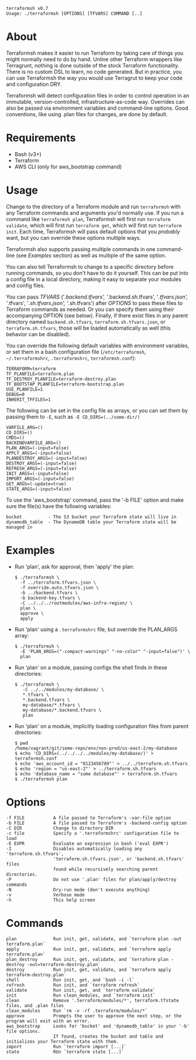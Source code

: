     terraformsh v0.7
    Usage: ./terraformsh [OPTIONS] [TFVARS] COMMAND [..]

# About
  Terraformsh makes it easier to run Terraform by taking care of things you might
  normally need to do by hand. Unline other Terraform wrappers like Terragrunt,
  nothing is done outside of the stock Terraform functionality. There is no custom
  DSL to learn, no code generated. But in practice, you can use Terraformsh the
  way you would use Terragrut to keep your code and configuration DRY.

  Terraformsh will detect configuration files in order to control operation in
  an immutable, version-controlled, infrastructure-as-code way. Overrides can
  also be passed via environment variables and command-line options. Good
  conventions, like using .plan files for changes, are done by default.

# Requirements
 - Bash (v3+)
 - Terraform
 - AWS CLI (only for aws_bootstrap command)

# Usage
  Change to the directory of a Terraform module and run `terraformsh` with any
  Terraform commands and arguments you'd normally use. If you run a command
  like `terraformsh plan`, Terraformsh will first run `terraform validate`,
  which will first run `terraform get`, which will first run `terraform init`.
  Each time, Terraformsh will pass default options that you _probably_ want, but
  you can override these options multiple ways.

  Terraformsh also supports passing multiple commands in one command-line (see
  *Examples* section) as well as multiple of the same option.

  You can also tell Terraformsh to change to a specific directory before running
  commands, so you don't have to do it yourself. This can be put into a config
  file in a local directory, making it easy to separate your modules and config
  files.

  You can pass *TFVARS* ('*.backend.tfvars', '*.backend.sh.tfvars', '*.tfvars.json',
  '*.tfvars', '*.sh.tfvars.json', '*.sh.tfvars') after *OPTIONS* to pass these
  files to Terraform commands as needed. Or you can specify them using their 
  accompanying OPTION (see below). Finally, if there exist files in any parent
  directory named `backend.sh.tfvars`, `terraform.sh.tfvars.json`, or
  `terraform.sh.tfvars`, those will be loaded automatically as well (this
  behavior can be disabled).

  You can override the following default variables with environment variables, or
  set them in a bash configuration file (`/etc/terraformsh`, `~/.terraformshrc`,
  `.terraformshrc`, `terraformsh.conf`):

    TERRAFORM=terraform
    TF_PLANFILE=terraform.plan
    TF_DESTROY_PLANFILE=terraform-destroy.plan
    TF_BOOTSTAP_PLANFILE=terraform-bootstrap.plan
    USE_PLANFILE=1
    DEBUG=0
    INHERIT_TFFILES=1

  The following can be set in the config file as arrays, or you can set them
  by passing them to `-E`, such as `-E CD_DIRS=(../some-dir/)`

    VARFILE_ARG=()
    CD_DIRS=()
    CMDS=()
    BACKENDVARFILE_ARG=()
    PLAN_ARGS=(-input=false)
    APPLY_ARGS=(-input=false)
    PLANDESTROY_ARGS=(-input=false)
    DESTROY_ARGS=(-input=false)
    REFRESH_ARGS=(-input=false)
    INIT_ARGS=(-input=false)
    IMPORT_ARGS=(-input=false)
    GET_ARGS=(-update=true)
    STATE_ARGS=(-input=false)

  To use the 'aws_bootstrap' command, pass the '-b FILE' option and make sure the
  file(s) have the following variables:

    bucket          - The S3 bucket your Terraform state will live in
    dynamodb_table  - The DynamoDB table your Terraform state will be managed in

# Examples

 - Run 'plan', ask for approval, then 'apply' the plan:
    ```
    $ ./terraformsh \
      -f ../terraform.tfvars.json \
      -f override.auto.tfvars.json \
      -b ../backend.tfvars \
      -b backend-key.tfvars \
      -C ../../../rootmodules/aws-infra-region/ \
      plan \
      approve \
      apply
    ```

 - Run 'plan' using a `.terraformshrc` file, but override the PLAN_ARGS array:
    ```
    $ ./terraformsh \
      -E 'PLAN_ARGS=("-compact-warnings" "-no-color" "-input=false")' \
      plan
    ```

 - Run 'plan' on a module, passing configs the shell finds in these directories:
    ```
    $ ./terraformsh \
       -C ../../modules/my-database/ \
       *.tfvars \
       *.backend.tfvars \
       my-database/*.tfvars \
       my-database/*.backend.tfvars \
       plan
    ```

 - Run 'plan' on a module, implicitly loading configuration files from parent directories:
    ```
    $ pwd
    /home/vagrant/git/some-repo/env/non-prod/us-east-2/my-database
    $ echo 'CD_DIRS=(../../../../modules/my-database/)' > terraformsh.conf
    $ echo 'aws_account_id = "0123456789"' > ../../terraform.sh.tfvars
    $ echo 'region = "us-east-2"' > ../terraform.sh.tfvars
    $ echo 'database_name = "some database"' > terraform.sh.tfvars
    $ ./terraformsh plan
    ```


# Options
    -f FILE           A file passed to Terraform's -var-file option
    -b FILE           A file passed to Terraform's -backend-config option
    -C DIR            Change to directory DIR
    -c file           Specify a '.terraformshrc' configuration file to load
    -E EXPR           Evaluate an expression in bash ('eval EXPR')
    -I                Disables automatically loading any 'terraform.sh.tfvars',
                      'terraform.sh.tfvars.json', or 'backend.sh.tfvars' files 
                      found while recursively searching parent directories.
    -P                Do not use '.plan' files for plan/apply/destroy commands
    -N                Dry-run mode (don't execute anything)
    -v                Verbose mode
    -h                This help screen

# Commands
    plan              Run init, get, validate, and `terraform plan -out terraform.plan`
    apply             Run init, get, validate, and `terraform apply terraform.plan`
    plan_destroy      Run init, get, validate, and `terraform plan -destroy -out=terraform-destroy.plan`
    destroy           Run init, get, validate, and `terraform apply terraform-destroy.plan`
    shell             Run init, get, and `bash -i -l`
    refresh           Run init, and `terraform refresh`
    validate          Run init, get, and `terraform validate`
    init              Run clean_modules, and `terraform init`
    clean             Remove '.terraform/modules/*', terraform.tfstate files, and .plan files
    clean_modules     Run `rm -v -rf .terraform/modules/*`
    approve           Prompts the user to approve the next step, or the program will exit with an error.
    aws_bootstrap     Looks for 'bucket' and 'dynamodb_table' in your '-b' file options.
                      If found, creates the bucket and table and initializes your Terraform state with them.
    import            Run `terraform import [...]`
    state             RUn `terraform state [...]`
